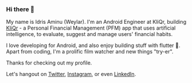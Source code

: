 ### Hi there 👋

<!--
**weylar/weylar** is a ✨ _special_ ✨ repository because its `README.md` (this file) appears on your GitHub profile.
Here are some ideas to get you started:

- 🔭 I’m currently working on ...
- 🌱 I’m currently learning ...
- 👯 I’m looking to collaborate on ...
- 🤔 I’m looking for help with ...
- 💬 Ask me about ...
- 📫 How to reach me: ...
- 😄 Pronouns: ...
- ⚡ Fun fact: ...
-->
My name is Idris Aminu (Weylar). I'm an Android Engineer at KliQr, building [KliQr](https://kliqr.com) - a Personal Financial Management (PFM) app that uses artificial intelligence, to evaluate, suggest and manage users' financial habits. 

I love developing for Android, and also enjoy building stuff with flutter 💖. Apart from coding, I'm a prolific film watcher and new things "try-er".

Thanks for checking out my profile.

Let's hangout on [Twitter](https://twitter.com/weylar), [Instagram](https://instagram.com/heedris), or even [LinkedIn](https://linkedin.com/in/idris-aminu-000884146/).
